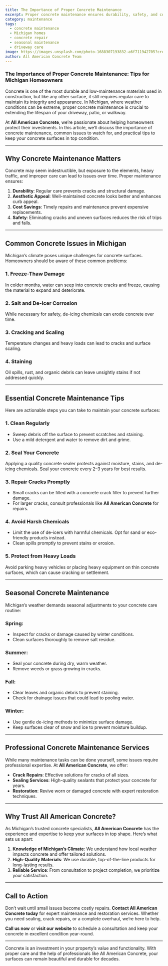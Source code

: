```yaml
---
title: The Importance of Proper Concrete Maintenance
excerpt: Proper concrete maintenance ensures durability, safety, and cost savings. Learn how All American Concrete helps Michigan homeowners protect their investment.
category: maintenance
tags:
  - concrete maintenance
  - Michigan homes
  - concrete repair
  - seasonal maintenance
  - driveway care
image: https://images.unsplash.com/photo-1688307193832-a6f711942705?crop=entropy&cs=tinysrgb&fit=max&fm=jpg&ixid=M3w0OTQyMTV8MHwxfHNlYXJjaHwyfHxtaWNoaWdhbiUyMGhvbWV8ZW58MHx8fHwxNzMyMDM3OTI2fDA&ixlib=rb-4.0.3&q=80&w=400
author: All American Concrete Team
---
```



### The Importance of Proper Concrete Maintenance: Tips for Michigan Homeowners  

Concrete is one of the most durable and low-maintenance materials used in construction, but like any other surface, it still requires regular care to maintain its integrity and appearance. In Michigan, where weather conditions can be extreme, proper concrete maintenance is crucial to extending the lifespan of your driveway, patio, or walkway.  

At **All American Concrete**, we’re passionate about helping homeowners protect their investments. In this article, we’ll discuss the importance of concrete maintenance, common issues to watch for, and practical tips to keep your concrete surfaces in top condition.  

---

## Why Concrete Maintenance Matters  

Concrete may seem indestructible, but exposure to the elements, heavy traffic, and improper care can lead to issues over time. Proper maintenance ensures:  

1. **Durability**: Regular care prevents cracks and structural damage.  
2. **Aesthetic Appeal**: Well-maintained concrete looks better and enhances curb appeal.  
3. **Cost Savings**: Timely repairs and maintenance prevent expensive replacements.  
4. **Safety**: Eliminating cracks and uneven surfaces reduces the risk of trips and falls.  

---

## Common Concrete Issues in Michigan  

Michigan’s climate poses unique challenges for concrete surfaces. Homeowners should be aware of these common problems:  

### 1. **Freeze-Thaw Damage**  
In colder months, water can seep into concrete cracks and freeze, causing the material to expand and deteriorate.  

### 2. **Salt and De-Icer Corrosion**  
While necessary for safety, de-icing chemicals can erode concrete over time.  

### 3. **Cracking and Scaling**  
Temperature changes and heavy loads can lead to cracks and surface scaling.  

### 4. **Staining**  
Oil spills, rust, and organic debris can leave unsightly stains if not addressed quickly.  

---

## Essential Concrete Maintenance Tips  

Here are actionable steps you can take to maintain your concrete surfaces:  

### 1. **Clean Regularly**  
- Sweep debris off the surface to prevent scratches and staining.  
- Use a mild detergent and water to remove dirt and grime.  

### 2. **Seal Your Concrete**  
Applying a quality concrete sealer protects against moisture, stains, and de-icing chemicals. Seal your concrete every 2–3 years for best results.  

### 3. **Repair Cracks Promptly**  
- Small cracks can be filled with a concrete crack filler to prevent further damage.  
- For larger cracks, consult professionals like **All American Concrete** for repairs.  

### 4. **Avoid Harsh Chemicals**  
- Limit the use of de-icers with harmful chemicals. Opt for sand or eco-friendly products instead.  
- Clean spills promptly to prevent stains or erosion.  

### 5. **Protect from Heavy Loads**  
Avoid parking heavy vehicles or placing heavy equipment on thin concrete surfaces, which can cause cracking or settlement.  

---

## Seasonal Concrete Maintenance  

Michigan’s weather demands seasonal adjustments to your concrete care routine:  

### Spring:  
- Inspect for cracks or damage caused by winter conditions.  
- Clean surfaces thoroughly to remove salt residue.  

### Summer:  
- Seal your concrete during dry, warm weather.  
- Remove weeds or grass growing in cracks.  

### Fall:  
- Clear leaves and organic debris to prevent staining.  
- Check for drainage issues that could lead to pooling water.  

### Winter:  
- Use gentle de-icing methods to minimize surface damage.  
- Keep surfaces clear of snow and ice to prevent moisture buildup.  

---

## Professional Concrete Maintenance Services  

While many maintenance tasks can be done yourself, some issues require professional expertise. At **All American Concrete**, we offer:  

- **Crack Repairs**: Effective solutions for cracks of all sizes.  
- **Sealing Services**: High-quality sealants that protect your concrete for years.  
- **Restoration**: Revive worn or damaged concrete with expert restoration techniques.  

---

## Why Trust All American Concrete?  

As Michigan’s trusted concrete specialists, **All American Concrete** has the experience and expertise to keep your surfaces in top shape. Here’s what sets us apart:  

1. **Knowledge of Michigan’s Climate**: We understand how local weather impacts concrete and offer tailored solutions.  
2. **High-Quality Materials**: We use durable, top-of-the-line products for long-lasting results.  
3. **Reliable Service**: From consultation to project completion, we prioritize your satisfaction.  

---

## Call to Action  

Don’t wait until small issues become costly repairs. **Contact All American Concrete today** for expert maintenance and restoration services. Whether you need sealing, crack repairs, or a complete overhaul, we’re here to help.  

**Call us now** or **visit our website** to schedule a consultation and keep your concrete in excellent condition year-round.  

---

Concrete is an investment in your property’s value and functionality. With proper care and the help of professionals like All American Concrete, your surfaces can remain beautiful and durable for decades.